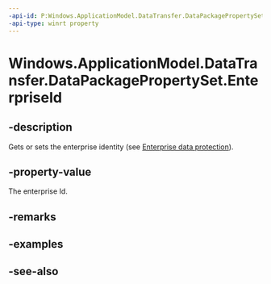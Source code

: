 ```yaml
---
-api-id: P:Windows.ApplicationModel.DataTransfer.DataPackagePropertySet.EnterpriseId
-api-type: winrt property
---
```


<!-- Property syntax
public string EnterpriseId { get;  set; }
-->

# Windows.ApplicationModel.DataTransfer.DataPackagePropertySet.EnterpriseId

## -description
Gets or sets the enterprise identity (see [Enterprise data protection](https://docs.microsoft.com/en-us/windows/uwp/enterprise/wip-hub)).

## -property-value
The enterprise Id.

## -remarks

## -examples

## -see-also
